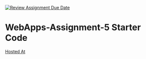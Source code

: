 [![Review Assignment Due Date](https://classroom.github.com/assets/deadline-readme-button-24ddc0f5d75046c5622901739e7c5dd533143b0c8e959d652212380cedb1ea36.svg)](https://classroom.github.com/a/7kKA03Up)
# WebApps-Assignment-5 Starter Code
[Hosted At](https://44-563-webapps-f23.github.io/44563-webapps-f23-assignment5-Skr299/cities.html)